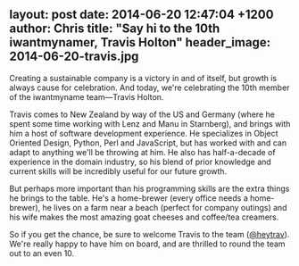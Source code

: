 layout: post
date: 2014-06-20 12:47:04 +1200
author: Chris
title: "Say hi to the 10th iwantmynamer, Travis Holton"
header_image: 2014-06-20-travis.jpg
----

<!-- excerpt -->

Creating a sustainable company is a victory in and of itself, but growth is always cause for celebration. And today, we're celebrating the 10th member of the iwantmyname team—Travis Holton. 

Travis comes to New Zealand by way of the US and Germany (where he spent some time working with Lenz and Manu in Starnberg), and brings with him a host of software development experience. He specializes in Object Oriented Design, Python, Perl and JavaScript, but has worked with and can adapt to anything we'll be throwing at him. He also has half-a-decade of experience in the domain industry, so his blend of prior knowledge and current skills will be incredibly useful for our future growth. 

<!-- /excerpt -->

But perhaps more important than his programming skills are the extra things he brings to the table. He's a home-brewer (every office needs a home-brewer), he lives on a farm near a beach (perfect for company outings) and his wife makes the most amazing goat cheeses and coffee/tea creamers.

So if you get the chance, be sure to welcome Travis to the team ([@heytrav](https://twitter.com/heytrav)). We're really happy to have him on board, and are thrilled to round the team out to an even 10. 